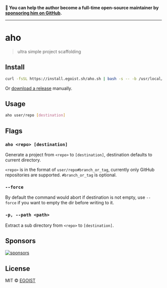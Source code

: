**💛 You can help the author become a full-time open-source maintainer by [sponsoring him on GitHub](https://github.com/sponsors/egoist).**

---

# aho

> ultra simple project scaffolding

## Install

```bash
curl -fsSL https://install.egoist.sh/aho.sh | bash -s -- -b /usr/local/bin
```

Or [download a release](https://github.com/egoist/aho/releases) manually.

## Usage

```bash
aho user/repo [destination]
```

## Flags

### `aho <repo> [destination]`

Generate a project from `<repo>` to `[destination]`, destination defaults to current directory.

`<repo>` is in the format of `user/repo#branch_or_tag`, currently only GitHub repositories are supported. `#branch_or_tag` is optional.

### `--force`

By default the command would abort if destination is not empty, use `--force` if you want to empty the dir before writing to it.

### `-p, --path <path>`

Extract a sub directory from `<repo>` to `[destination]`.

## Sponsors

[![sponsors](https://sponsors-images.egoist.sh/sponsors.svg)](https://github.com/sponsors/egoist)

## License

MIT &copy; [EGOIST](https://github.com/sponsors/egoist)
